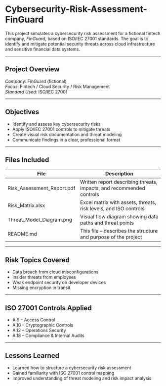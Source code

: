 # Cybersecurity-Risk-Assessment-FinGuard


This project simulates a cybersecurity risk assessment for a fictional fintech company, *FinGuard*, based on ISO/IEC 27001 standards. The goal is to identify and mitigate potential security threats across cloud infrastructure and sensitive financial data systems.

---

## Project Overview

*Company*: FinGuard (fictional)  
*Focus*: Fintech / Cloud Security / Risk Management  
*Standard Used*: ISO/IEC 27001

---

## Objectives

- Identify and assess key cybersecurity risks
- Apply ISO/IEC 27001 controls to mitigate threats
- Create visual risk documentation and threat modeling
- Communicate findings in a clear, professional format

---

## Files Included

| File | Description |
|------|-------------|
| Risk_Assessment_Report.pdf | Written report describing threats, impacts, and recommended controls |
| Risk_Matrix.xlsx | Excel matrix with assets, threats, risk levels, and ISO controls |
| Threat_Model_Diagram.png | Visual flow diagram showing data paths and threat points |
| README.md | This file – describes the structure and purpose of the project |

---

## Risk Topics Covered

- Data breach from cloud misconfigurations
- Insider threats from employees
- Weak endpoint security on developer devices
- Missing encryption in transit

---

## ISO 27001 Controls Applied

- A.9 – Access Control  
- A.10 – Cryptographic Controls  
- A.12 – Operations Security  
- A.18 – Compliance & Internal Audits

---

## Lessons Learned

- Learned how to structure a cybersecurity risk assessment
- Gained familiarity with ISO 27001 control mapping
- Improved understanding of threat modeling and risk impact analysis
